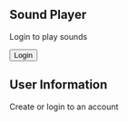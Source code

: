 
## Sound Player

<bold>Login to play sounds</bold>

<button onclick="myFunction()">Login</button>

<p id="demo"></p>

<script>
function myFunction() {
    var person = prompt("Please enter your name", "");
    if (person != null) {
        document.getElementById("demo").innerHTML =
        "Hello " + person + "! How are you today?";
    }
}
</script>

## User Information

Create or login to an account
